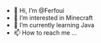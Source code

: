 - 👋 Hi, I’m @Ferfoui
- 👀 I’m interested in Minecraft
- 🌱 I’m currently learning Java
- 📫 How to reach me ...

<!---
Ferfoui/Ferfoui is a ✨ special ✨ repository because its `README.md` (this file) appears on your GitHub profile.
You can click the Preview link to take a look at your changes.
--->
